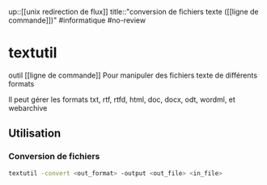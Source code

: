 up::[[unix redirection de flux]]
title::"conversion de fichiers texte ([[ligne de commande]])"
#informatique #no-review 
# textutil
outil [[ligne de commande]]
Pour manipuler des fichiers texte de différents formats

Il peut gérer les formats txt, rtf, rtfd, html, doc, docx, odt, wordml, et webarchive


## Utilisation

### Conversion de fichiers

```zsh
textutil -convert <out_format> -output <out_file> <in_file>
```

